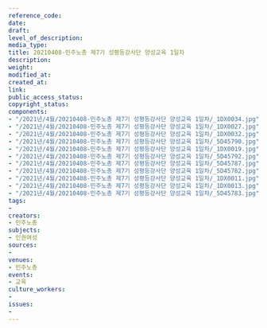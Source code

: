 ```yaml
---
reference_code: 
date: 
draft: 
level_of_description: 
media_type: 
title: 20210408-민주노총 제7기 성평등강사단 양성교육 1일차
description: 
weight: 
modified_at: 
created_at: 
link: 
public_access_status: 
copyright_status: 
components:
- "/2021년/4월/20210408-민주노총 제7기 성평등강사단 양성교육 1일차/_1DX0034.jpg"
- "/2021년/4월/20210408-민주노총 제7기 성평등강사단 양성교육 1일차/_1DX0027.jpg"
- "/2021년/4월/20210408-민주노총 제7기 성평등강사단 양성교육 1일차/_1DX0032.jpg"
- "/2021년/4월/20210408-민주노총 제7기 성평등강사단 양성교육 1일차/_5D45790.jpg"
- "/2021년/4월/20210408-민주노총 제7기 성평등강사단 양성교육 1일차/_1DX0019.jpg"
- "/2021년/4월/20210408-민주노총 제7기 성평등강사단 양성교육 1일차/_5D45792.jpg"
- "/2021년/4월/20210408-민주노총 제7기 성평등강사단 양성교육 1일차/_5D45787.jpg"
- "/2021년/4월/20210408-민주노총 제7기 성평등강사단 양성교육 1일차/_5D45782.jpg"
- "/2021년/4월/20210408-민주노총 제7기 성평등강사단 양성교육 1일차/_1DX0011.jpg"
- "/2021년/4월/20210408-민주노총 제7기 성평등강사단 양성교육 1일차/_1DX0013.jpg"
- "/2021년/4월/20210408-민주노총 제7기 성평등강사단 양성교육 1일차/_5D45783.jpg"
tags:
- 
creators:
- 민주노총
subjects:
- 인권여성
sources:
- 
venues:
- 민주노총
events:
- 교육
culture_workers:
- 
issues:
- 
---
```

